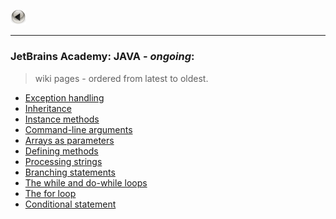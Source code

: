 <a href="https://kamil-jankowski.github.io/"><img src="pictures/button.png" alt="back_icon" width="25"/></a>
<hr>

### JetBrains Academy: JAVA - _ongoing_:
> wiki pages - ordered from latest to oldest.

* <a href="https://github.com/Kamil-Jankowski/Learnig-JAVA/wiki/JetBrains-Academy:-Exception-handling" target="_blank">Exception handling</a>
* <a href="https://github.com/Kamil-Jankowski/Learnig-JAVA/wiki/JetBrains-Academy:-Inheritance" target="_blank">Inheritance</a>
* <a href="https://github.com/Kamil-Jankowski/Learnig-JAVA/wiki/JetBrains-Academy:-Instance-methods" target="_blank">Instance methods</a>
* <a href="https://github.com/Kamil-Jankowski/Learnig-JAVA/wiki/JetBrains-Academy:-Command-line-arguments" target="_blank">Command-line arguments</a>
* <a href="https://github.com/Kamil-Jankowski/Learnig-JAVA/wiki/JetBrains-Academy:-Arrays-as-parameters" target="_blank">Arrays as parameters</a>
* <a href="https://github.com/Kamil-Jankowski/Learnig-JAVA/wiki/JetBrains-Academy:-Defining-methods" target="_blank">Defining methods</a>
* <a href="https://github.com/Kamil-Jankowski/Learnig-JAVA/wiki/JetBrains-Academy:-Processing-strings" target="_blank">Processing strings</a>
* <a href="https://github.com/Kamil-Jankowski/Learnig-JAVA/wiki/JetBrains-Academy:-Branching-statements" target="_blank">Branching statements</a>
* <a href="https://github.com/Kamil-Jankowski/Learnig-JAVA/wiki/JetBrains-Academy:-while-&-do-while" target="_blank">The while and do-while loops</a>
* <a href="https://github.com/Kamil-Jankowski/Learnig-JAVA/wiki/JetBrains-Academy:-The-for-loop" target="_blank">The for loop</a>
* <a href="https://github.com/Kamil-Jankowski/Learnig-JAVA/wiki/JetBrains-Academy:-Conditional-statement" target="_blank">Conditional statement</a>
